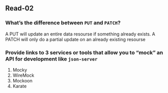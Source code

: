 ## Read-02

### What’s the difference between `PUT` and `PATCH`?
A PUT will update an entire data resourse if something already exists. A PATCH will only do a partial update on an already existing resourse

### Provide links to 3 services or tools that allow you to “mock” an API for development like `json-server`
1. Mocky
2. WireMock
3. Mockoon
4. Karate

###
